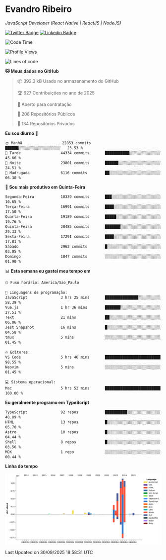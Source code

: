 # Evandro **Ribeiro**

*JavaScript Developer (React Native | ReactJS | NodeJS)*

[![Twitter Badge](https://img.shields.io/badge/-@ribeiroevandro-201B2D?style=flat-square&labelColor=201B2D&logo=twitter&logoColor=white&link=https://twitter.com/ribeiroevandro)](https://twitter.com/ribeiroevandro) 
[![Linkedin Badge](https://img.shields.io/badge/-Evandro%20Ribeiro-201B2D?style=flat-square&logo=Linkedin&logoColor=white&link=https://www.linkedin.com/in/ribeiroevandro)](https://www.linkedin.com/in/ribeiroevandro) 


<!--START_SECTION:waka-->
![Code Time](http://img.shields.io/badge/Code%20Time-4%2C655%20hrs%2019%20mins-blue)

![Profile Views](http://img.shields.io/badge/Visualizac%C3%B5es%20do%20perfil-0-blue)

![Lines of code](https://img.shields.io/badge/Desde%20o%20Hello%20World%20eu%20escrevi-47.4%20million%20linhas%20de%20c%C3%B3digo-blue)

**🐱 Meus dados no GitHub** 

> 📦 392.3 kB Usado no armazenamento do GitHub 
 > 
> 🏆 627 Contribuições no ano de 2025
 > 
> 💼 Aberto para contratação
 > 
> 📜 208 Repositórios Públicos 
 > 
> 🔑 134 Repositórios Privados 
 > 
**Eu sou diurno 🐤** 

```text
🌞 Manhã                  22853 commits       ██████░░░░░░░░░░░░░░░░░░░   23.53 % 
🌆 Tarde                  44334 commits       ███████████░░░░░░░░░░░░░░   45.66 % 
🌃 Noite                  23801 commits       ██████░░░░░░░░░░░░░░░░░░░   24.51 % 
🌙 Madrugada              6116 commits        ██░░░░░░░░░░░░░░░░░░░░░░░   06.30 % 
```
📅 **Sou mais produtivo em Quinta-Feira** 

```text
Segunda-Feira            10339 commits       ███░░░░░░░░░░░░░░░░░░░░░░   10.65 % 
Terça-Feira              16991 commits       ████░░░░░░░░░░░░░░░░░░░░░   17.50 % 
Quarta-Feira             19189 commits       █████░░░░░░░░░░░░░░░░░░░░   19.76 % 
Quinta-Feira             28485 commits       ███████░░░░░░░░░░░░░░░░░░   29.33 % 
Sexta-Feira              17291 commits       ████░░░░░░░░░░░░░░░░░░░░░   17.81 % 
Sábado                   2962 commits        █░░░░░░░░░░░░░░░░░░░░░░░░   03.05 % 
Domingo                  1847 commits        ░░░░░░░░░░░░░░░░░░░░░░░░░   01.90 % 
```


📊 **Esta semana eu gastei meu tempo em** 

```text
🕑︎ Fuso horário: America/Sao_Paulo

💬 Linguagens de programação: 
JavaScript               3 hrs 25 mins       ███████████████░░░░░░░░░░   58.39 % 
Vue.js                   1 hr 36 mins        ███████░░░░░░░░░░░░░░░░░░   27.51 % 
Text                     21 mins             ██░░░░░░░░░░░░░░░░░░░░░░░   06.06 % 
Jest Snapshot            16 mins             █░░░░░░░░░░░░░░░░░░░░░░░░   04.58 % 
tmux                     5 mins              ░░░░░░░░░░░░░░░░░░░░░░░░░   01.45 % 

🔥 Editores: 
VS Code                  5 hrs 46 mins       █████████████████████████   98.55 % 
Neovim                   5 mins              ░░░░░░░░░░░░░░░░░░░░░░░░░   01.45 % 

💻 Sistema operacional: 
Mac                      5 hrs 52 mins       █████████████████████████   100.00 % 
```

**Eu geralmente programo em TypeScript** 

```text
TypeScript               92 repos            ██████████░░░░░░░░░░░░░░░   40.89 % 
HTML                     13 repos            █░░░░░░░░░░░░░░░░░░░░░░░░   05.78 % 
Astro                    10 repos            █░░░░░░░░░░░░░░░░░░░░░░░░   04.44 % 
Shell                    8 repos             █░░░░░░░░░░░░░░░░░░░░░░░░   03.56 % 
MDX                      1 repo              ░░░░░░░░░░░░░░░░░░░░░░░░░   00.44 % 
```



**Linha do tempo**

![Lines of Code chart](https://raw.githubusercontent.com/ribeiroevandro/ribeiroevandro/main/assets/bar_graph.png)


 Last Updated on 30/09/2025 18:58:31 UTC
<!--END_SECTION:waka-->

